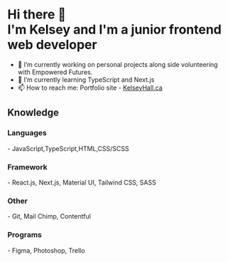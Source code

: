 ### <h1>Hi there 👋<br/> I'm Kelsey and I'm a junior frontend web developer </h1>
<ul>
<li>🔭 I’m currently working on personal projects along side volunteering with Empowered Futures.</li>
<li>🌱 I’m currently learning TypeScript and Next.js</li>
<li>📫 How to reach me: Portfolio site - <a href='https://www.kelseyhall.ca'>KelseyHall.ca</a></li>
</ul>
<h2>Knowledge</h2>
<h3>Languages</h3>
<p>- JavaScript,TypeScript,HTML,CSS/SCSS </p>

<h3>Framework</h3>
<p>- React.js, Next.js, Material UI, Tailwind CSS, SASS </p>

<h3>Other</h3>
<p>- Git, Mail Chimp, Contentful</p>

<h3>Programs</h3>
<p>- Figma, Photoshop, Trello </p>






<!--
**KelseyHall/KelseyHall** is a ✨ _special_ ✨ repository because its `README.md` (this file) appears on your GitHub profile.

Here are some ideas to get you started:

- 🔭 I’m currently working on ...
- 🌱 I’m currently learning ...
- 👯 I’m looking to collaborate on ...
- 🤔 I’m looking for help with ...
- 💬 Ask me about ...
- 📫 How to reach me: ...
- 😄 Pronouns: ...
- ⚡ Fun fact: ...
-->
